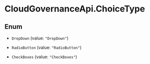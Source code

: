 # CloudGovernanceApi.ChoiceType

## Enum


* `DropDown` (value: `"DropDown"`)

* `RadioButton` (value: `"RadioButton"`)

* `CheckBoxes` (value: `"CheckBoxes"`)


